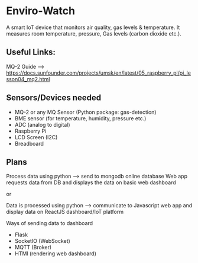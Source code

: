 # Enviro-Watch
A smart IoT device that monitors air quality, gas levels &amp; temperature. It measures room temperature, pressure, Gas levels (carbon dioxide etc.).


## Useful Links:
MQ-2 Guide --> https://docs.sunfounder.com/projects/umsk/en/latest/05_raspberry_pi/pi_lesson04_mq2.html

## Sensors/Devices needed

- MQ-2 or any MQ Sensor (Python package: gas-detection)
- BME sensor (for temperature, humidity, pressure etc.)
- ADC (analog to digital)
- Raspberry Pi
- LCD Screen (I2C)
- Breadboard

## Plans

Process data using python --> send to mongodb online database
Web app requests data from DB and displays the data on basic web dashboard

or 

Data is processed using python --> communicate to Javascript web app and display data on ReactJS dashboard/IoT platform

Ways of sending data to dashboard

- Flask
- SocketIO (WebSocket)
- MQTT (Broker)
- HTMl (rendering web dashboard)
